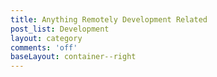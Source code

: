 ```yaml
---
title: Anything Remotely Development Related
post_list: Development
layout: category
comments: 'off'
baseLayout: container--right
---
```

